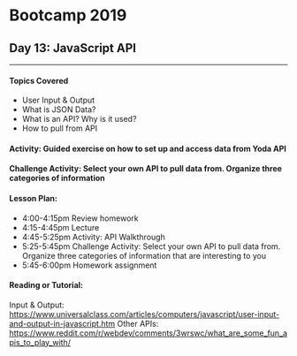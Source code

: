 # Bootcamp 2019

## Day 13: JavaScript API


---
#### Topics Covered
* User Input & Output
* What is JSON Data?
* What is an API? Why is it used?
* How to pull from API


#### Activity: Guided exercise on how to set up and access data from Yoda API 

#### Challenge Activity: Select your own API to pull data from. Organize three categories of information


#### Lesson Plan:
* 4:00-4:15pm Review homework
* 4:15-4:45pm Lecture
* 4:45-5:25pm Activity: API Walkthrough
* 5:25-5:45pm Challenge Activity: Select your own API to pull data from. Organize three categories of information that are interesting to you
* 5:45-6:00pm Homework assignment

#### Reading or Tutorial:
Input & Output: https://www.universalclass.com/articles/computers/javascript/user-input-and-output-in-javascript.htm
Other APIs: https://www.reddit.com/r/webdev/comments/3wrswc/what_are_some_fun_apis_to_play_with/
